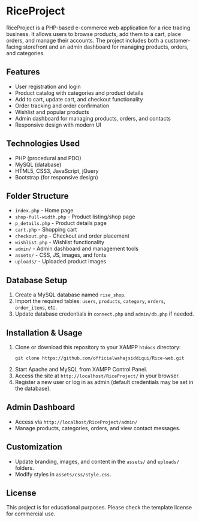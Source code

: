 # RiceProject

RiceProject is a PHP-based e-commerce web application for a rice trading business. It allows users to browse products, add them to a cart, place orders, and manage their accounts. The project includes both a customer-facing storefront and an admin dashboard for managing products, orders, and categories.

## Features

- User registration and login
- Product catalog with categories and product details
- Add to cart, update cart, and checkout functionality
- Order tracking and order confirmation
- Wishlist and popular products
- Admin dashboard for managing products, orders, and contacts
- Responsive design with modern UI

## Technologies Used

- PHP (procedural and PDO)
- MySQL (database)
- HTML5, CSS3, JavaScript, jQuery
- Bootstrap (for responsive design)

## Folder Structure

- `index.php` - Home page
- `shop-full-width.php` - Product listing/shop page
- `p_details.php` - Product details page
- `cart.php` - Shopping cart
- `checkout.php` - Checkout and order placement
- `wishlist.php` - Wishlist functionality
- `admin/` - Admin dashboard and management tools
- `assets/` - CSS, JS, images, and fonts
- `uploads/` - Uploaded product images

## Database Setup

1. Create a MySQL database named `rise_shop`.
2. Import the required tables: `users`, `products`, `category`, `orders`, `order_items`, etc.
3. Update database credentials in `connect.php` and `admin/db.php` if needed.

## Installation & Usage

1. Clone or download this repository to your XAMPP `htdocs` directory:
	```
	git clone https://github.com/officialwahajsiddiqui/Rice-web.git
	```
2. Start Apache and MySQL from XAMPP Control Panel.
3. Access the site at `http://localhost/RiceProject/` in your browser.
4. Register a new user or log in as admin (default credentials may be set in the database).

## Admin Dashboard

- Access via `http://localhost/RiceProject/admin/`
- Manage products, categories, orders, and view contact messages.

## Customization

- Update branding, images, and content in the `assets/` and `uploads/` folders.
- Modify styles in `assets/css/style.css`.

## License

This project is for educational purposes. Please check the template license for commercial use.